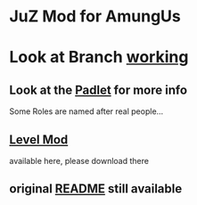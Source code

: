 # JuZ Mod for AmungUs

# Look at Branch [working]()

## Look at the [Padlet](https://padlet.com/niklaskeim/among-us-mod-v52klgwhl1whsjl1) for more info

  Some Roles are named after real people...

## [Level Mod](https://levelimposter.net/)

  available here, please download there

## original [README](README_TOR.md) still available
